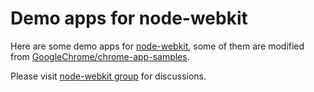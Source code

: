 # Demo apps for node-webkit

Here are some demo apps for [node-webkit](https://github.com/rogerwang/node-webkit),
some of them are modified from [GoogleChrome/chrome-app-samples](https://github.com/GoogleChrome/chrome-app-samples).

Please visit [node-webkit group](http://groups.google.com/group/node-webkit) for discussions.
